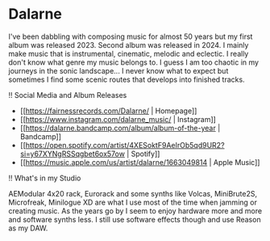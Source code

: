 # Dalarne

I've been dabbling with composing music for almost 50 years but my first album was released 2023. Second album was released in 2024. I mainly make music that is instrumental, cinematic, melodic and eclectic. I really don't know what genre my music belongs to. I guess I am too chaotic in my journeys in the sonic landscape... I never know what to expect but sometimes I find some scenic routes that develops into finished tracks.

!! Social Media and Album Releases

* [[https://fairnessrecords.com/Dalarne/ | Homepage]]
* [[https://www.instagram.com/dalarne_music/ | Instagram]]
* [[https://dalarne.bandcamp.com/album/album-of-the-year | Bandcamp]]
* [[https://open.spotify.com/artist/4XESoktF9AeIrOb5qd9UR2?si=y67XYNgRSSqgbet6ox57ow | Spotify]]
* [[https://music.apple.com/us/artist/dalarne/1663049814 | Apple Music]]

!! What's in my Studio

AEModular 4x20 rack, Eurorack and some synths like Volcas, MiniBrute2S, Microfreak, Minilogue XD are what I use most of the time when jamming or creating music. As the years go by I seem to enjoy hardware more and more and software synths less. I still use software effects though and use Reason as my DAW.
